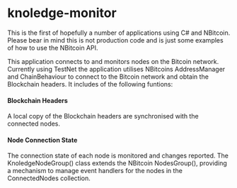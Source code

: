 # knoledge-monitor

This is the first of hopefully a number of applications using C# and NBitcoin. Please bear in mind this is not production code and is just some examples of how to use the NBitcoin API.

This application connects to and monitors nodes on the Bitcoin network. Currently using TestNet the application utilises NBitcoins AddressManager and ChainBehaviour to connect to the Bitcoin network and obtain the Blockchain headers. It includes of the following funtions:

#### Blockchain Headers
A local copy of the Blockchain headers are synchronised with the connected nodes.

#### Node Connection State
The connection state of each node is monitored and changes reported. The KnoledgeNodeGroup() class extends the NBitcoin NodesGroup(), providing a mechanism to manage event handlers for the nodes in the ConnectedNodes collection.


